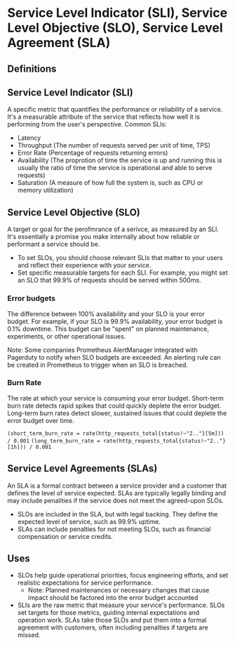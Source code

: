 
# Service Level Indicator (SLI), Service Level Objective (SLO), Service Level Agreement (SLA)
## Definitions
## Service Level Indicator (SLI)
A specific metric that quantifies the performance or reliability of a service. It's a measurable attribute of the service that reflects how well it is performing from the user's perspective. 
Common SLIs:
 - Latency 
 - Throughput (The number of requests served per unit of time, TPS)
 - Error Rate (Percentage of requests returning errors)
 - Availability (The proprotion of time the service is up and running this is usually the ratio of time the service is operational and able to serve requests)
 - Saturation (A measure of how full the system is, such as CPU or memory utilization)

## Service Level Objective (SLO)
A target or goal for the perofmrance of a serivce, as measured by an SLI. It's essentially a promise you make internally about how reliable or performant a service should be.
 - To set SLOs, you should choose relevant SLIs that matter to your users and reflect their experience with your service.
 - Set specific measurable targets for each SLI. For example, you might set an SLO that 99.9% of requests should be served within 500ms.

### Error budgets
The difference between 100% availability and your SLO is your error budget. For example, if your SLO is 99.9% availability, your error budget is 0.1% downtime. This budget can be "spent" on planned maintenance, experiments, or other operational issues.

Note: Some companies Prometheus AlertManager integrated with Pagerduty to notify when SLO budgets are exceeded. An alerting rule can be created in Prometheus to trigger when an SLO is breached.

### Burn Rate
The rate at which your service is consuming your error budget. Short-term burn rate detects rapid spikes that could quickly deplete the error budget. Long-term burn rates detect slower, sustained issues that could deplete the error budget over time.

`(short_term_burn_rate = rate(http_requests_total{status!~"2.."}[5m])) / 0.001`
`(long_term_burn_rate = rate(http_requests_total{status!~"2.."}[1h])) / 0.001`

## Service Level Agreements (SLAs)
An SLA is a formal contract between a service provider and a customer that defines the level of service expected. SLAs are typically legally binding and may include penalities if the service does not meet the agreed-upon SLOs.
 - SLOs are included in the SLA, but with legal backing. They define the expected level of service, such as 99.9% uptime.
 - SLAs can include penalties for not meeting SLOs, such as financial compensation or service credits.

## Uses
- SLOs help guide operational priorities, focus engineering efforts, and set realistic expectations for service performance.
    - Note: Planned maintenances or necessary changes that cause impact should be factored into the error budget accounted
- SLIs are the raw metric that measure your service's performance. SLOs set targets for those metrics, guiding internal expectations and operation work. SLAs take those SLOs and put them into a formal agreement with customers, often including penalties if targets are missed.

